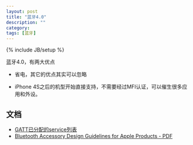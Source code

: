 ```yaml
---
layout: post
title: "蓝牙4.0"
description: ""
category: 
tags: [蓝牙]
---
```

{% include JB/setup %}

蓝牙4.0，有两大优点

* 省电，其它的优点其实可以忽略

* iPhone 4S之后的机型开始直接支持，不需要经过MFI认证，可以催生很多应用和外设。

## 文档

* [GATT已分配的service列表](http://developer.bluetooth.org/gatt/services/Pages/ServicesHome.aspx)
* [Bluetooth Accessory Design Guidelines for Apple Products - PDF](https://developer.apple.com/hardwaredrivers/BluetoothDesignGuidelines.pdf)
